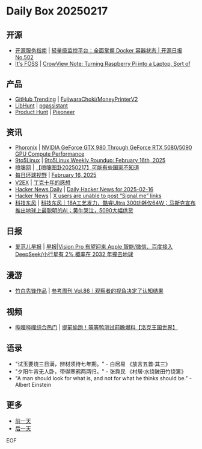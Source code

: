 # Daily Box 20250217

## 开源
- [开源服务指南](https://osguider.com/blog/) | [轻量级监控平台：全面掌握 Docker 容器状态 | 开源日报 No.502](https://osguider.com/blog/post/daily/daily-502/)
- [It's FOSS](https://itsfoss.com/) | [CrowView Note: Turning Raspberry Pi into a Laptop, Sort of](https://itsfoss.com/crowview-note-review/)

## 产品
- [GitHub Trending](https://github.com/trending?since=daily) | [FujiwaraChoki/MoneyPrinterV2](https://github.com/FujiwaraChoki/MoneyPrinterV2)
- [LibHunt](https://www.libhunt.com/) | [pgassistant](https://www.libhunt.com/r/pgassistant)
- [Product Hunt](https://www.producthunt.com) | [Pieoneer](https://www.producthunt.com/posts/pieoneer)

## 资讯
- [Phoronix](https://www.phoronix.com/) | [NVIDIA GeForce GTX 980 Through GeForce RTX 5080/5090 GPU Compute Performance](https://www.phoronix.com/review/nvidia-maxwell-to-blackwell)
- [9to5Linux](https://9to5linux.com/) | [9to5Linux Weekly Roundup: February 16th, 2025](https://9to5linux.com/9to5linux-weekly-roundup-february-16th-2025)
- [喷嚏网](http://www.dapenti.com/blog/blog.asp?subjectid=70&name=xilei) | [【喷嚏图卦20250217】可能有些国家不知道](http://www.dapenti.com/blog/more.asp?name=xilei&id=184284)
- [每日环球视野](https://idai.ly/) | [February 16, 2025](http://m.idai.ly/se/a193iG?1739635200)
- [V2EX](https://www.v2ex.com/) | [丁克十年的感想](https://www.v2ex.com/t/1112084)
- [Hacker News Daily](https://www.daemonology.net/hn-daily/) | [Daily Hacker News for 2025-02-16](https://www.daemonology.net/hn-daily/2025-02-16.html)
- [Hacker News](https://news.ycombinator.com/front) | [X users are unable to post “Signal.me” links](https://news.ycombinator.com/item?id=43076710)
- [科技东风](https://m.smzdm.com/tag/tn0400v/) | [科技东风｜18A工艺发力，酷睿Ultra 300功耗仅64W；马斯克宣布推出地球上最聪明的AI；黄牛哭泣，5090大幅供货](https://post.m.smzdm.com/p/a44nv0x7/)

## 日报
- [爱范儿早报](https://www.ifanr.com/category/ifanrnews) | [早报|Vision Pro 有望迎来 Apple 智能/微信、百度接入DeepSeek/小行星有 2% 概率在 2032 年撞击地球](https://www.ifanr.com/1614721)

## 漫游
- [竹白先锋作品](https://www.zhubai.wiki/) | [参考周刊 Vol.86｜观察者的视角决定了认知结果](https://open.zhubai.wiki/a/l/t/z/pl/ouranswers/2503211780508565504)

## 视频
- [哔哩哔哩综合热门](https://www.bilibili.com/v/popular/all/) | [提前偷跑！等等鸭测试前瞻爆料【洛克王国世界】](https://b23.tv/BV1XiwdeCEse)

## 语录
- "试玉要烧三日满，辨材须待七年期。" - 白居易 《放言五首·其三》
- "夕阳牛背无人卧，带得寒鸦两两归。" - 张舜民 《村居·水绕陂田竹绕篱》
- "A man should look for what is, and not for what he thinks should be." - Albert Einstein

## 更多
- [前一天](daily-box-20250216.md)
- [后一天](daily-box-20250218.md)

EOF